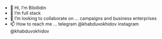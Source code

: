 - 👋 Hi, I’m Bilollidin
- 👀 I’m full stack
- 💞️ I’m looking to collaborate on ... campaigns and business enterprises
- 📫 How to reach me ... telegram @khabduvokhidov instagram @khabduvokhidov

<!---
bilollidinabduvohidov/bilollidinabduvohidov is a ✨ special ✨ repository because its `README.md` (this file) appears on your GitHub profile.
You can click the Preview link to take a look at your changes.
--->
